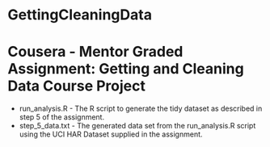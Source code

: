 # GettingCleaningData
Cousera - Mentor Graded Assignment: Getting and Cleaning Data Course Project
=========================================
- run_analysis.R - The R script to generate the tidy dataset as described in step 5 of the assignment.
- step_5_data.txt - The generated data set from the run_analysis.R script using the UCI HAR Dataset supplied in the assignment.
